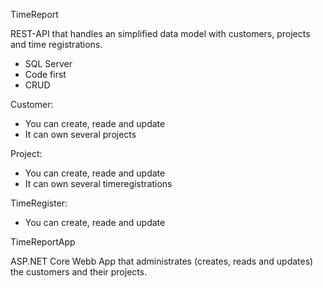 TimeReport

REST-API that handles an simplified data model with customers, projects and time registrations.

- SQL Server
- Code first
- CRUD

Customer:
- You can create, reade and update
- It can own several projects

Project:
- You can create, reade and update
- It can own several timeregistrations

TimeRegister:
- You can create, reade and update

TimeReportApp

ASP.NET Core Webb App that administrates (creates, reads and updates) the customers and their projects.
